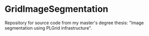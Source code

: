 # GridImageSegmentation
Repository for source code from my master's degree thesis: "Image segmentation using PLGrid infrastructure".
